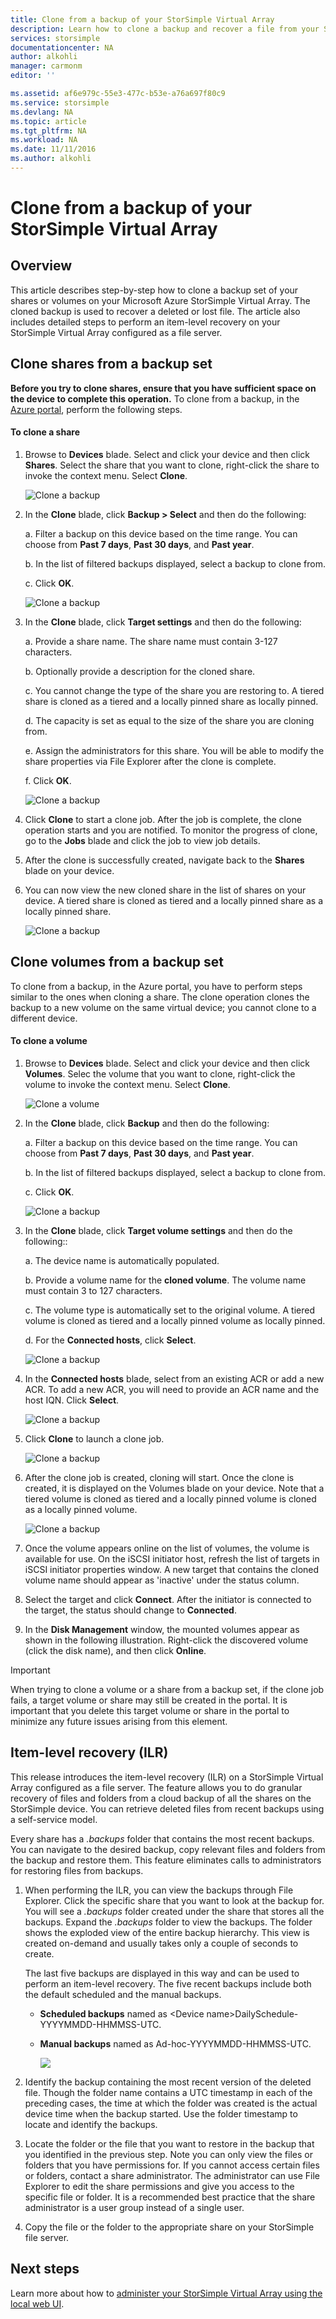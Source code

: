 ```yaml
---
title: Clone from a backup of your StorSimple Virtual Array
description: Learn how to clone a backup and recover a file from your StorSimple Virtual Array.
services: storsimple
documentationcenter: NA
author: alkohli
manager: carmonm
editor: ''

ms.assetid: af6e979c-55e3-477c-b53e-a76a697f80c9
ms.service: storsimple
ms.devlang: NA
ms.topic: article
ms.tgt_pltfrm: NA
ms.workload: NA
ms.date: 11/11/2016
ms.author: alkohli
---
```

# Clone from a backup of your StorSimple Virtual Array

## Overview

This article describes step-by-step how to clone a backup set of your shares or volumes on your Microsoft Azure StorSimple Virtual Array. The cloned backup is used to recover a deleted or lost file. The article also includes detailed steps to perform an item-level recovery on your StorSimple Virtual Array configured as a file server.

## Clone shares from a backup set

**Before you try to clone shares, ensure that you have sufficient space on the device to complete this operation.** To clone from a backup, in the [Azure portal](https://portal.azure.com/), perform the following steps.

#### To clone a share

1. Browse to **Devices** blade. Select and click your device and then click **Shares**. Select the share that you want to clone, right-click the share to invoke the context menu. Select **Clone**.
   
   ![Clone a backup](./media/storsimple-virtual-array-clone/cloneshare1.png)
2. In the **Clone** blade, click **Backup > Select** and then do the following: 
   
   a.    Filter a backup on this device based on the time range. You can choose from **Past 7 days**, **Past 30 days**, and **Past year**.
   
   b.    In the list of filtered backups displayed, select a backup to clone from.
   
   c.    Click **OK**.
   
   ![Clone a backup](./media/storsimple-virtual-array-clone/cloneshare3.png)
3. In the **Clone** blade, click **Target settings** and then do the following:
   
   a.    Provide a share name. The share name must contain 3-127 characters.
   
   b.    Optionally provide a description for the cloned share.
   
   c.    You cannot change the type of the share you are restoring to. A tiered share is cloned as a tiered and a locally pinned share as locally pinned.
   
   d.    The capacity is set as equal to the size of the share you are cloning from.
   
   e.    Assign the administrators for this share. You will be able to modify the share properties via File Explorer after the clone is complete.
   
   f.    Click **OK**.
   
   ![Clone a backup](./media/storsimple-virtual-array-clone/cloneshare6.png)

4. Click **Clone** to start a clone job. After the job is complete, the clone operation starts and you are notified. To monitor the progress of clone, go to the **Jobs** blade and click the job to view job details.
5. After the clone is successfully created, navigate back to the **Shares** blade on your device.
6. You can now view the new cloned share in the list of shares on your device. A tiered share is cloned as tiered and a locally pinned share as a locally pinned share.
   
   ![Clone a backup](./media/storsimple-virtual-array-clone/cloneshare10.png)

## Clone volumes from a backup set

To clone from a backup, in the Azure portal, you have to perform steps similar to the ones when cloning a share. The clone operation clones the backup to a new volume on the same virtual device; you cannot clone to a different device.

#### To clone a volume

1. Browse to **Devices** blade. Select and click your device and then click **Volumes**. Selec the volume that you want to clone, right-click the volume to invoke the context menu. Select **Clone**.
   
   ![Clone a volume](./media/storsimple-virtual-array-clone/clonevolume1.png)
2. In the **Clone** blade, click **Backup** and then do the following: 
   
   a.    Filter a backup on this device based on the time range. You can choose from **Past 7 days**, **Past 30 days**, and **Past year**. 
   
   b.    In the list of filtered backups displayed, select a backup to clone from.
   
   c.    Click **OK**.
   
   ![Clone a backup](./media/storsimple-virtual-array-clone/clonevolume3.png)
3. In the **Clone** blade, click **Target volume settings** and then do the following::
   
   a. The device name is automatically populated.
   
   b. Provide a volume name for the **cloned volume**. The volume name must contain 3 to 127 characters.
   
   c. The volume type is automatically set to the original volume. A tiered volume is cloned as tiered and a locally pinned volume as locally pinned.
   
   d. For the **Connected hosts**, click **Select**.
   
   ![Clone a backup](./media/storsimple-virtual-array-clone/clonevolume4.png)
4. In  the **Connected hosts** blade, select from an existing ACR or add a new ACR. To add a new ACR, you will need to provide an ACR name and the host IQN. Click **Select**.
   
   ![Clone a backup](./media/storsimple-virtual-array-clone/clonevolume5.png)
5. Click **Clone** to launch a clone job.
   
   ![Clone a backup](./media/storsimple-virtual-array-clone/clonevolume6.png)  
6. After the clone job is created, cloning will start. Once the clone is created, it is displayed on the Volumes blade on your device. Note that a tiered volume is cloned as tiered and a locally pinned volume is cloned as a locally pinned volume.
   
   ![Clone a backup](./media/storsimple-virtual-array-clone/clonevolume8.png)
7. Once the volume appears online on the list of volumes, the volume is available for use. On the iSCSI initiator host, refresh the list of targets in iSCSI initiator properties window. A new target that contains the cloned volume name should appear as 'inactive' under the status column.
8. Select the target and click **Connect**. After the initiator is connected to the target, the status should change to **Connected**.
9. In the **Disk Management** window, the mounted volumes appear as shown in the following illustration. Right-click the discovered volume (click the disk name), and then click **Online**.

> [!IMPORTANT]
> When trying to clone a volume or a share from a backup set, if the clone job fails, a target volume or share may still be created in the portal. It is important that you delete this target volume or share in the portal to minimize any future issues arising from this element.
> 
> 

## Item-level recovery (ILR)

This release introduces the item-level recovery (ILR) on a StorSimple Virtual Array configured as a file server. The feature allows you to do granular recovery of files and folders from a cloud backup of all the shares on the StorSimple device. You can retrieve deleted files from recent backups using a self-service model.

Every share has a *.backups* folder that contains the most recent backups. You can navigate to the desired backup, copy relevant files and folders from the backup and restore them. This feature eliminates calls to administrators for restoring files from backups.

1. When performing the ILR, you can view the backups through File Explorer. Click the specific share that you want to look at the backup for. You will see a *.backups* folder created under the share that stores all the backups. Expand the *.backups* folder to view the backups. The folder shows the exploded view of the entire backup hierarchy. This view is created on-demand and usually takes only a couple of seconds to create.
   
   The last five backups are displayed in this way and can be used to perform an item-level recovery. The five recent backups include both the default scheduled and the manual backups.
   
   * **Scheduled backups** named as &lt;Device name&gt;DailySchedule-YYYYMMDD-HHMMSS-UTC.
   * **Manual backups** named as Ad-hoc-YYYYMMDD-HHMMSS-UTC.
     
     ![](./media/storsimple-virtual-array-clone/image14.png)

2. Identify the backup containing the most recent version of the deleted file. Though the folder name contains a UTC timestamp in each of the preceding cases, the time at which the folder was created is the actual device time when the backup started. Use the folder timestamp to locate and identify the backups.

3. Locate the folder or the file that you want to restore in the backup that you identified in the previous step. Note you can only view the files or folders that you have permissions for. If you cannot access certain files or folders, contact a share administrator. The administrator can use File Explorer to edit the share permissions and give you access to the specific file or folder. It is a recommended best practice that the share administrator is a user group instead of a single user.

4. Copy the file or the folder to the appropriate share on your StorSimple file server.

## Next steps

Learn more about how to [administer your StorSimple Virtual Array using the local web UI](storsimple-ova-web-ui-admin.md).

